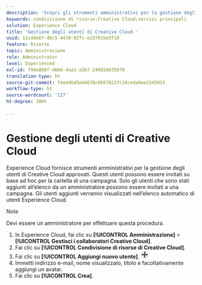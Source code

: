 ```yaml
---
description: 'Scopri gli strumenti amministrativi per la gestione degli utenti approvati di Creative Cloud in Experience Cloud. '
keywords: condivisione di risorse;Creative Cloud;servizi principali
solution: Experience Cloud
title: 'Gestione degli utenti di Creative Cloud '
uuid: 11c4de67-40c5-4438-92fc-e23761be3f18
feature: Risorse
topic: Amministrazione
role: Administrator
level: Experienced
exl-id: f94e8b8f-d666-4aa1-a3b7-246026035b78
translation-type: ht
source-git-commit: f4add6d5e64678c6b578237c18ceda9ee2245033
workflow-type: ht
source-wordcount: '127'
ht-degree: 100%

---
```


# Gestione degli utenti di Creative Cloud

Experience Cloud fornisce strumenti amministrativi per la gestione degli utenti di Creative Cloud approvati. Questi utenti possono essere invitati su base ad hoc per la cartella di una campagna. Solo gli utenti che sono stati aggiunti all’elenco da un amministratore possono essere invitati a una campagna. Gli utenti aggiunti verranno visualizzati nell’elenco automatico di utenti Experience Cloud.

>[!NOTE]
>
>Devi essere un amministratore per effettuare questa procedura.

1. In Experience Cloud, fai clic su **[!UICONTROL Amministrazione]** > **[!UICONTROL Gestisci i collaboratori Creative Cloud]**.
1. Fai clic su **[!UICONTROL Condivisione di risorse di Creative Cloud]**.
1. Fai clic su **[!UICONTROL Aggiungi nuovo utente]**.  ![](assets/mac_add_icon.png)
1. Immetti indirizzo e-mail, nome visualizzato, titolo e facoltativamente aggiungi un avatar.
1. Fai clic su **[!UICONTROL Crea]**.
